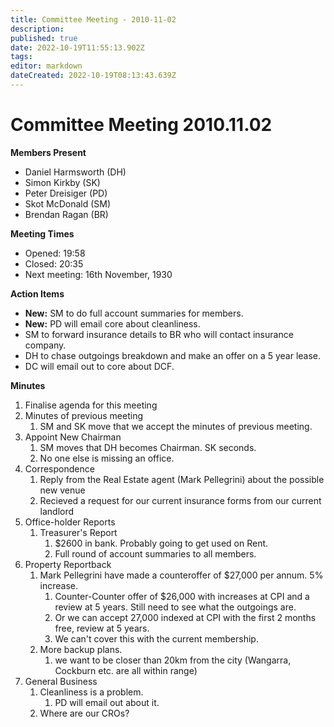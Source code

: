 ```yaml
---
title: Committee Meeting - 2010-11-02
description: 
published: true
date: 2022-10-19T11:55:13.902Z
tags: 
editor: markdown
dateCreated: 2022-10-19T08:13:43.639Z
---
```


# Committee Meeting 2010.11.02

**Members Present**

-   Daniel Harmsworth (DH)
-   Simon Kirkby (SK)
-   Peter Dreisiger (PD)
-   Skot McDonald (SM)
-   Brendan Ragan (BR)

**Meeting Times**

-   Opened: 19:58
-   Closed: 20:35
-   Next meeting: 16th November, 1930

**Action Items**

-   **New:** SM to do full account summaries for members.
-   **New:** PD will email core about cleanliness.
-   SM to forward insurance details to BR who will contact insurance company.
-   DH to chase outgoings breakdown and make an offer on a 5 year lease.
-   DC will email out to core about DCF.

**Minutes**

1.  Finalise agenda for this meeting
2.  Minutes of previous meeting
    1.  SM and SK move that we accept the minutes of previous meeting.
3.  Appoint New Chairman
    1.  SM moves that DH becomes Chairman. SK seconds.
    2.  No one else is missing an office.
4.  Correspondence
    1.  Reply from the Real Estate agent (Mark Pellegrini) about the possible new venue
    2.  Recieved a request for our current insurance forms from our current landlord
5.  Office-holder Reports
    1.  Treasurer's Report
        1.  \$2600 in bank. Probably going to get used on Rent.
        2.  Full round of account summaries to all members.
6.  Property Reportback
    1.  Mark Pellegrini have made a counteroffer of \$27,000 per annum. 5% increase.
        1.  Counter-Counter offer of \$26,000 with increases at CPI and a review at 5 years. Still need to see what the outgoings are.
        2.  Or we can accept 27,000 indexed at CPI with the first 2 months free, review at 5 years.
        3.  We can't cover this with the current membership.
    2.  More backup plans.
        1.  we want to be closer than 20km from the city (Wangarra, Cockburn etc. are all within range)
7.  General Business
    1.  Cleanliness is a problem.
        1.  PD will email out about it.
    2.  Where are our CROs?

